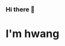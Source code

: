 ### Hi there 👋

<h1> I'm hwang </h1>
<!--
**Hwang9170/Hwang9170** is a ✨ _special_ ✨ repository because its `README.md` (this file) appears on your GitHub profile.

Here are some ideas to get you started:

- Hi Im hwang
